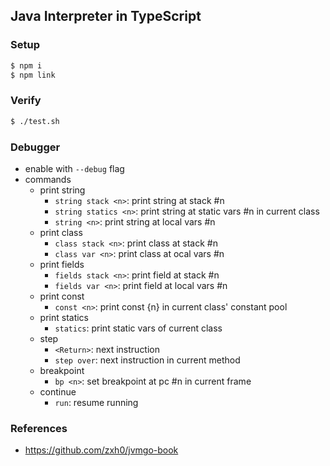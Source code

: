 ## Java Interpreter in TypeScript

### Setup

```bash
$ npm i
$ npm link
```

### Verify

```bash
$ ./test.sh
```

### Debugger

* enable with `--debug` flag
* commands
  * print string
    * `string stack <n>`: print string at stack #n
    * `string statics <n>`: print string at static vars #n in current class
    * `string <n>`: print string at local vars #n
  * print class
    * `class stack <n>`: print class at stack #n
    * `class var <n>`: print class at ocal vars #n
  * print fields
    * `fields stack <n>`: print field at stack #n
    * `fields var <n>`: print field at local vars #n
  * print const
    * `const <n>`: print const {n} in current class' constant pool
  * print statics
    * `statics`: print static vars of current class
  * step
    * `<Return>`: next instruction
    * `step over`: next instruction in current method
  * breakpoint
    * `bp <n>`: set breakpoint at pc #n in current frame
  * continue
    * `run`: resume running

### References
* https://github.com/zxh0/jvmgo-book
